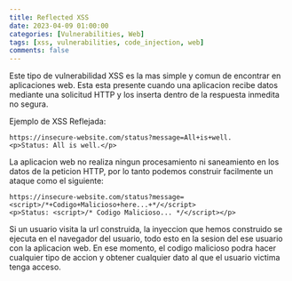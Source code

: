 ```yaml
---
title: Reflected XSS
date: 2023-04-09 01:00:00
categories: [Vulnerabilities, Web]
tags: [xss, vulnerabilities, code_injection, web]
comments: false
---
```


Este tipo de vulnerabilidad XSS es la mas simple y comun de encontrar en aplicaciones web. Esta esta presente cuando una aplicacion recibe datos mediante una solicitud HTTP y los inserta dentro de la respuesta inmedita no segura.

Ejemplo de XSS Reflejada:
```
https://insecure-website.com/status?message=All+is+well.
<p>Status: All is well.</p>
```
La aplicacion web no realiza ningun procesamiento ni saneamiento en los datos de la peticion HTTP, por lo tanto podemos construir facilmente un ataque como el siguiente:
```
https://insecure-website.com/status?message=<script>/*+Codigo+Malicioso+here...+*/</script>
<p>Status: <script>/* Codigo Malicioso... */</script></p>
```
Si un usuario visita la url construida, la inyeccion que hemos construido se ejecuta en el navegador del usuario, todo esto en la sesion del ese usuario con la aplicacion web. En ese momento, el codigo malicioso podra hacer cualquier tipo de accion y obtener cualquier dato al que el usuario victima tenga acceso.

